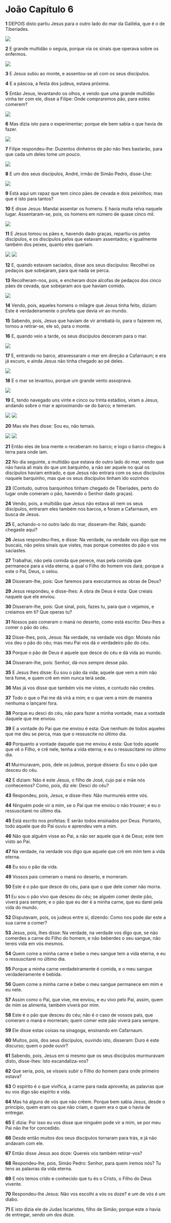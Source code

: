 # João Capítulo 6

**1** 	DEPOIS disto partiu Jesus para o outro lado do mar da Galiléia, que é o de Tiberíades.

![](../Images/SweetPublishing/40-14-11.jpg) 

**2** 	E grande multidão o seguia, porque via os sinais que operava sobre os enfermos.

![](../Images/SweetPublishing/43-6-2.jpg) 

**3** 	E Jesus subiu ao monte, e assentou-se ali com os seus discípulos.

**4** 	E a páscoa, a festa dos judeus, estava próxima.

**5** 	Então Jesus, levantando os olhos, e vendo que uma grande multidão vinha ter com ele, disse a Filipe: Onde compraremos pão, para estes comerem?

![](../Images/SweetPublishing/40-14-13.jpg) 

**6** 	Mas dizia isto para o experimentar; porque ele bem sabia o que havia de fazer.

![](../Images/SweetPublishing/40-14-14.jpg) 

**7** 	Filipe respondeu-lhe: Duzentos dinheiros de pão não lhes bastarão, para que cada um deles tome um pouco.

![](../Images/SweetPublishing/40-14-15.jpg) 

**8** 	E um dos seus discípulos, André, irmão de Simão Pedro, disse-Lhe:

![](../Images/SweetPublishing/43-6-6.jpg) 

**9** 	Está aqui um rapaz que tem cinco pães de cevada e dois peixinhos; mas que é isto para tantos?

**10** 	E disse Jesus: Mandai assentar os homens. E havia muita relva naquele lugar. Assentaram-se, pois, os homens em número de quase cinco mil.

![](../Images/SweetPublishing/40-14-16.jpg) 

**11** 	E Jesus tomou os pães e, havendo dado graças, repartiu-os pelos discípulos, e os discípulos pelos que estavam assentados; e igualmente também dos peixes, quanto eles queriam.

![](../Images/SweetPublishing/40-14-17.jpg) ![](../Images/SweetPublishing/40-14-18.jpg) 

**12** 	E, quando estavam saciados, disse aos seus discípulos: Recolhei os pedaços que sobejaram, para que nada se perca.

**13** 	Recolheram-nos, pois, e encheram doze alcofas de pedaços dos cinco pães de cevada, que sobejaram aos que haviam comido.

![](../Images/SweetPublishing/40-14-19.jpg) 

**14** 	Vendo, pois, aqueles homens o milagre que Jesus tinha feito, diziam: Este é verdadeiramente o profeta que devia vir ao mundo.

**15** 	Sabendo, pois, Jesus que haviam de vir arrebatá-lo, para o fazerem rei, tornou a retirar-se, ele só, para o monte.

**16** 	E, quando veio a tarde, os seus discípulos desceram para o mar.

![](../Images/SweetPublishing/40-14-20.jpg) 

**17** 	E, entrando no barco, atravessaram o mar em direção a Cafarnaum; e era já escuro, e ainda Jesus não tinha chegado ao pé deles.

![](../Images/SweetPublishing/40-14-21.jpg) 

**18** 	E o mar se levantou, porque um grande vento assoprava.

![](../Images/SweetPublishing/40-14-22.jpg) 

**19** 	E, tendo navegado uns vinte e cinco ou trinta estádios, viram a Jesus, andando sobre o mar e aproximando-se do barco; e temeram.

![](../Images/SweetPublishing/40-14-23.jpg) ![](../Images/SweetPublishing/40-14-24.jpg) 

**20** 	Mas ele lhes disse: Sou eu, não temais.

![](../Images/SweetPublishing/40-14-25.jpg) ![](../Images/SweetPublishing/40-14-30.jpg) 

**21** 	Então eles de boa mente o receberam no barco; e logo o barco chegou à terra para onde iam.

**22** 	No dia seguinte, a multidão que estava do outro lado do mar, vendo que não havia ali mais do que um barquinho, a não ser aquele no qual os discípulos haviam entrado, e que Jesus não entrara com os seus discípulos naquele barquinho, mas que os seus discípulos tinham ido sozinhos

**23** 	(Contudo, outros barquinhos tinham chegado de Tiberíades, perto do lugar onde comeram o pão, havendo o Senhor dado graças).

**24** 	Vendo, pois, a multidão que Jesus não estava ali nem os seus discípulos, entraram eles também nos barcos, e foram a Cafarnaum, em busca de Jesus.

**25** 	E, achando-o no outro lado do mar, disseram-lhe: Rabi, quando chegaste aqui?

**26** 	Jesus respondeu-lhes, e disse: Na verdade, na verdade vos digo que me buscais, não pelos sinais que vistes, mas porque comestes do pão e vos saciastes.

**27** 	Trabalhai, não pela comida que perece, mas pela comida que permanece para a vida eterna, a qual o Filho do homem vos dará; porque a este o Pai, Deus, o selou.

**28** 	Disseram-lhe, pois: Que faremos para executarmos as obras de Deus?

**29** 	Jesus respondeu, e disse-lhes: A obra de Deus é esta: Que creiais naquele que ele enviou.

**30** 	Disseram-lhe, pois: Que sinal, pois, fazes tu, para que o vejamos, e creiamos em ti? Que operas tu?

**31** 	Nossos pais comeram o maná no deserto, como está escrito: Deu-lhes a comer o pão do céu.

**32** 	Disse-lhes, pois, Jesus: Na verdade, na verdade vos digo: Moisés não vos deu o pão do céu; mas meu Pai vos dá o verdadeiro pão do céu.

**33** 	Porque o pão de Deus é aquele que desce do céu e dá vida ao mundo.

**34** 	Disseram-lhe, pois: Senhor, dá-nos sempre desse pão.

**35** 	E Jesus lhes disse: Eu sou o pão da vida; aquele que vem a mim não terá fome, e quem crê em mim nunca terá sede.

**36** 	Mas já vos disse que também vós me vistes, e contudo não credes.

**37** 	Todo o que o Pai me dá virá a mim; e o que vem a mim de maneira nenhuma o lançarei fora.

**38** 	Porque eu desci do céu, não para fazer a minha vontade, mas a vontade daquele que me enviou.

**39** 	E a vontade do Pai que me enviou é esta: Que nenhum de todos aqueles que me deu se perca, mas que o ressuscite no último dia.

**40** 	Porquanto a vontade daquele que me enviou é esta: Que todo aquele que vê o Filho, e crê nele, tenha a vida eterna; e eu o ressuscitarei no último dia.

**41** 	Murmuravam, pois, dele os judeus, porque dissera: Eu sou o pão que desceu do céu.

**42** 	E diziam: Não é este Jesus, o filho de José, cujo pai e mãe nós conhecemos? Como, pois, diz ele: Desci do céu?

**43** 	Respondeu, pois, Jesus, e disse-lhes: Não murmureis entre vós.

**44** 	Ninguém pode vir a mim, se o Pai que me enviou o não trouxer; e eu o ressuscitarei no último dia.

**45** 	Está escrito nos profetas: E serão todos ensinados por Deus. Portanto, todo aquele que do Pai ouviu e aprendeu vem a mim.

**46** 	Não que alguém visse ao Pai, a não ser aquele que é de Deus; este tem visto ao Pai.

**47** 	Na verdade, na verdade vos digo que aquele que crê em mim tem a vida eterna.

**48** 	Eu sou o pão da vida.

**49** 	Vossos pais comeram o maná no deserto, e morreram.

**50** 	Este é o pão que desce do céu, para que o que dele comer não morra.

**51** 	Eu sou o pão vivo que desceu do céu; se alguém comer deste pão, viverá para sempre; e o pão que eu der é a minha carne, que eu darei pela vida do mundo.

**52** 	Disputavam, pois, os judeus entre si, dizendo: Como nos pode dar este a sua carne a comer?

**53** 	Jesus, pois, lhes disse: Na verdade, na verdade vos digo que, se não comerdes a carne do Filho do homem, e não beberdes o seu sangue, não tereis vida em vós mesmos.

**54** 	Quem come a minha carne e bebe o meu sangue tem a vida eterna, e eu o ressuscitarei no último dia.

**55** 	Porque a minha carne verdadeiramente é comida, e o meu sangue verdadeiramente é bebida.

**56** 	Quem come a minha carne e bebe o meu sangue permanece em mim e eu nele.

**57** 	Assim como o Pai, que vive, me enviou, e eu vivo pelo Pai, assim, quem de mim se alimenta, também viverá por mim.

**58** 	Este é o pão que desceu do céu; não é o caso de vossos pais, que comeram o maná e morreram; quem comer este pão viverá para sempre.

**59** 	Ele disse estas coisas na sinagoga, ensinando em Cafarnaum.

**60** 	Muitos, pois, dos seus discípulos, ouvindo isto, disseram: Duro é este discurso; quem o pode ouvir?

**61** 	Sabendo, pois, Jesus em si mesmo que os seus discípulos murmuravam disto, disse-lhes: Isto escandaliza-vos?

**62** 	Que seria, pois, se vísseis subir o Filho do homem para onde primeiro estava?

**63** 	O espírito é o que vivifica, a carne para nada aproveita; as palavras que eu vos digo são espírito e vida.

**64** 	Mas há alguns de vós que não crêem. Porque bem sabia Jesus, desde o princípio, quem eram os que não criam, e quem era o que o havia de entregar.

**65** 	E dizia: Por isso eu vos disse que ninguém pode vir a mim, se por meu Pai não lhe for concedido.

**66** 	Desde então muitos dos seus discípulos tornaram para trás, e já não andavam com ele.

**67** 	Então disse Jesus aos doze: Quereis vós também retirar-vos?

**68** 	Respondeu-lhe, pois, Simão Pedro: Senhor, para quem iremos nós? Tu tens as palavras da vida eterna.

**69** 	E nós temos crido e conhecido que tu és o Cristo, o Filho do Deus vivente.

**70** 	Respondeu-lhe Jesus: Não vos escolhi a vós os doze? e um de vós é um diabo.

**71** 	E isto dizia ele de Judas Iscariotes, filho de Simão; porque este o havia de entregar, sendo um dos doze.

